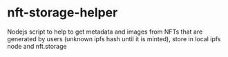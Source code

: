 # nft-storage-helper
Nodejs script to help to get metadata and images from NFTs that are generated by users (unknown ipfs hash until it is minted), store in local ipfs node and nft.storage 
